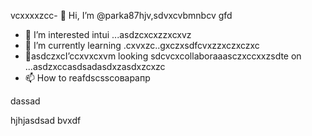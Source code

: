 vcxxxxzcc- 👋 Hi, I’m @parka87hjv,sdvxcvbmnbcv gfd
- 👀 I’m interested intui ...asdzcxcxzzxcxvz
- 🌱 I’m currently learning .cxvxzc..gxczxsdfcvxzzxczxczxc
- 💞️asdczxcI’ccxvxcxvm looking sdcvcxcollaboraaasczxccxxzsdte on ...asdzxccasdsadasdxzasdxzcxzc
- 📫 How to reafdscsscоварапр
<!---asdxsavxcgbfasdfasdfлроиasddgfhdgfhascxzcxz
parka87/parсмиka87 is a ✨x speciasal ✨ repositozry because n,mghjfhits `README.md` (thіфвіфвфівіфis file) appears on your GitHub profile.sdfdsfdsf
You can click thedxcvbas Preview link toсми take a look at your cавпмсчсчhanges.dfg
--->dassad
hjhjasdsad
bvxdf
